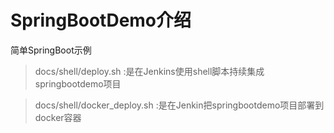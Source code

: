 # SpringBootDemo介绍
简单SpringBoot示例

>docs/shell/deploy.sh :是在Jenkins使用shell脚本持续集成springbootdemo项目

>docs/shell/docker_deploy.sh :是在Jenkin把springbootdemo项目部署到docker容器
